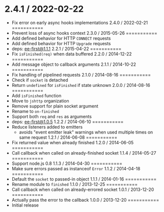 2.4.1 / 2022-02-22
===========
  * Fix error on early async hooks implementations
2.4.0 / 2022-02-21
===========
  * Prevent loss of async hooks context
2.3.0 / 2015-05-26
===========
  * Add defined behavior for HTTP `CONNECT` requests
  * Add defined behavior for HTTP `Upgrade` requests
  * deps: ee-first@1.1.1
2.2.1 / 2015-04-22
===========
  * Fix `isFinished(req)` when data buffered
2.2.0 / 2014-12-22
===========
  * Add message object to callback arguments
2.1.1 / 2014-10-22
===========
  * Fix handling of pipelined requests
2.1.0 / 2014-08-16
===========
  * Check if `socket` is detached
  * Return `undefined` for `isFinished` if state unknown
2.0.0 / 2014-08-16
===========
  * Add `isFinished` function
  * Move to `jshttp` organization
  * Remove support for plain socket argument
  * Rename to `on-finished`
  * Support both `req` and `res` as arguments
  * deps: ee-first@1.0.5
1.2.2 / 2014-06-10
===========
  * Reduce listeners added to emitters
    - avoids "event emitter leak" warnings when used multiple times on same request
1.2.1 / 2014-06-08
===========
  * Fix returned value when already finished
1.2.0 / 2014-06-05
===========
  * Call callback when called on already-finished socket
1.1.4 / 2014-05-27
===========
  * Support node.js 0.8
1.1.3 / 2014-04-30
===========
  * Make sure errors passed as instanceof `Error`
1.1.2 / 2014-04-18
===========
  * Default the `socket` to passed-in object
1.1.1 / 2014-01-16
===========
  * Rename module to `finished`
1.1.0 / 2013-12-25
===========
  * Call callback when called on already-errored socket
1.0.1 / 2013-12-20
===========
  * Actually pass the error to the callback
1.0.0 / 2013-12-20
===========
  * Initial release
